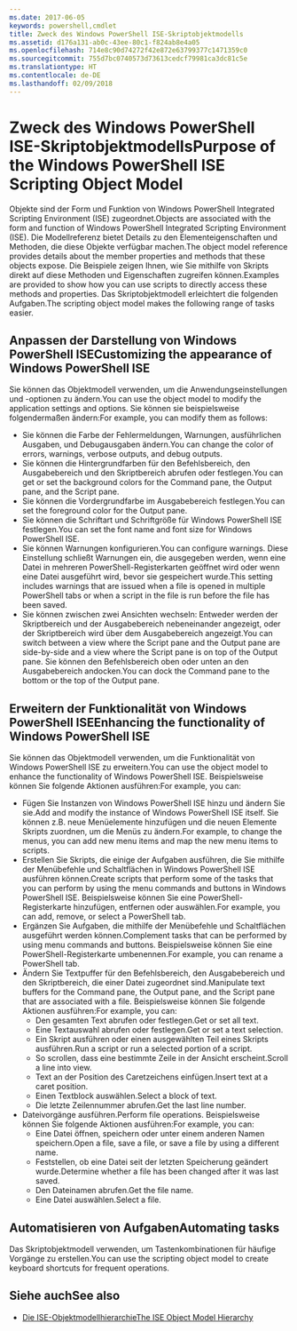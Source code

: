 ```yaml
---
ms.date: 2017-06-05
keywords: powershell,cmdlet
title: Zweck des Windows PowerShell ISE-Skriptobjektmodells
ms.assetid: d176a131-ab0c-43ee-80c1-f824ab8e4a05
ms.openlocfilehash: 714e8c90d74272f42e872e63799377c1471359c0
ms.sourcegitcommit: 755d7bc0740573d73613cedcf79981ca3dc81c5e
ms.translationtype: HT
ms.contentlocale: de-DE
ms.lasthandoff: 02/09/2018
---
```

# <a name="purpose-of-the-windows-powershell-ise-scripting-object-model"></a><span data-ttu-id="2393a-103">Zweck des Windows PowerShell ISE-Skriptobjektmodells</span><span class="sxs-lookup"><span data-stu-id="2393a-103">Purpose of the Windows PowerShell ISE Scripting Object Model</span></span>

<span data-ttu-id="2393a-104">Objekte sind der Form und Funktion von Windows PowerShell Integrated Scripting Environment (ISE) zugeordnet.</span><span class="sxs-lookup"><span data-stu-id="2393a-104">Objects are associated with the form and function of Windows PowerShell Integrated Scripting Environment (ISE).</span></span> <span data-ttu-id="2393a-105">Die Modellreferenz bietet Details zu den Elementeigenschaften und Methoden, die diese Objekte verfügbar machen.</span><span class="sxs-lookup"><span data-stu-id="2393a-105">The object model reference provides details about the member properties and methods that these objects expose.</span></span> <span data-ttu-id="2393a-106">Die Beispiele zeigen Ihnen, wie Sie mithilfe von Skripts direkt auf diese Methoden und Eigenschaften zugreifen können.</span><span class="sxs-lookup"><span data-stu-id="2393a-106">Examples are provided to show how you can use scripts to directly access these methods and properties.</span></span> <span data-ttu-id="2393a-107">Das Skriptobjektmodell erleichtert die folgenden Aufgaben.</span><span class="sxs-lookup"><span data-stu-id="2393a-107">The scripting object model makes the following range of tasks easier.</span></span>

## <a name="customizing-the-appearance-of-windows-powershell-ise"></a><span data-ttu-id="2393a-108">Anpassen der Darstellung von Windows PowerShell ISE</span><span class="sxs-lookup"><span data-stu-id="2393a-108">Customizing the appearance of Windows PowerShell ISE</span></span>

<span data-ttu-id="2393a-109">Sie können das Objektmodell verwenden, um die Anwendungseinstellungen und -optionen zu ändern.</span><span class="sxs-lookup"><span data-stu-id="2393a-109">You can use the object model to modify the application settings and options.</span></span> <span data-ttu-id="2393a-110">Sie können sie beispielsweise folgendermaßen ändern:</span><span class="sxs-lookup"><span data-stu-id="2393a-110">For example, you can modify them as follows:</span></span>

- <span data-ttu-id="2393a-111">Sie können die Farbe der Fehlermeldungen, Warnungen, ausführlichen Ausgaben, und Debugausgaben ändern.</span><span class="sxs-lookup"><span data-stu-id="2393a-111">You can change the color of errors, warnings, verbose outputs, and debug outputs.</span></span>
- <span data-ttu-id="2393a-112">Sie können die Hintergrundfarben für den Befehlsbereich, den Ausgabebereich und den Skriptbereich abrufen oder festlegen.</span><span class="sxs-lookup"><span data-stu-id="2393a-112">You can get or set the background colors for the Command pane, the Output pane, and the Script pane.</span></span>
- <span data-ttu-id="2393a-113">Sie können die Vordergrundfarbe im Ausgabebereich festlegen.</span><span class="sxs-lookup"><span data-stu-id="2393a-113">You can set the foreground color for the Output pane.</span></span>
- <span data-ttu-id="2393a-114">Sie können die Schriftart und Schriftgröße für Windows PowerShell ISE festlegen.</span><span class="sxs-lookup"><span data-stu-id="2393a-114">You can set the font name and font size for Windows PowerShell ISE.</span></span>
- <span data-ttu-id="2393a-115">Sie können Warnungen konfigurieren.</span><span class="sxs-lookup"><span data-stu-id="2393a-115">You can configure warnings.</span></span> <span data-ttu-id="2393a-116">Diese Einstellung schließt Warnungen ein, die ausgegeben werden, wenn eine Datei in mehreren PowerShell-Registerkarten geöffnet wird oder wenn eine Datei ausgeführt wird, bevor sie gespeichert wurde.</span><span class="sxs-lookup"><span data-stu-id="2393a-116">This setting includes warnings that are issued when a file is opened in multiple PowerShell tabs or when a script in the file is run before the file has been saved.</span></span>
- <span data-ttu-id="2393a-117">Sie können zwischen zwei Ansichten wechseln: Entweder werden der Skriptbereich und der Ausgabebereich nebeneinander angezeigt, oder der Skriptbereich wird über dem Ausgabebereich angezeigt.</span><span class="sxs-lookup"><span data-stu-id="2393a-117">You can switch between a view where the Script pane and the Output pane are side-by-side and a view where the Script pane is on top of the Output pane.</span></span> <span data-ttu-id="2393a-118">Sie können den Befehlsbereich oben oder unten an den Ausgabebereich andocken.</span><span class="sxs-lookup"><span data-stu-id="2393a-118">You can dock the Command pane to the bottom or the top of the Output pane.</span></span>

## <a name="enhancing-the-functionality-of-windows-powershell-ise"></a><span data-ttu-id="2393a-119">Erweitern der Funktionalität von Windows PowerShell ISE</span><span class="sxs-lookup"><span data-stu-id="2393a-119">Enhancing the functionality of Windows PowerShell ISE</span></span>

<span data-ttu-id="2393a-120">Sie können das Objektmodell verwenden, um die Funktionalität von Windows PowerShell ISE zu erweitern.</span><span class="sxs-lookup"><span data-stu-id="2393a-120">You can use the object model to enhance the functionality of Windows PowerShell ISE.</span></span> <span data-ttu-id="2393a-121">Beispielsweise können Sie folgende Aktionen ausführen:</span><span class="sxs-lookup"><span data-stu-id="2393a-121">For example, you can:</span></span>

- <span data-ttu-id="2393a-122">Fügen Sie Instanzen von Windows PowerShell ISE hinzu und ändern Sie sie.</span><span class="sxs-lookup"><span data-stu-id="2393a-122">Add and modify the instance of Windows PowerShell ISE itself.</span></span> <span data-ttu-id="2393a-123">Sie können z.B. neue Menüelemente hinzufügen und die neuen Elemente Skripts zuordnen, um die Menüs zu ändern.</span><span class="sxs-lookup"><span data-stu-id="2393a-123">For example, to change the menus, you can add new menu items and map the new menu items to scripts.</span></span>
- <span data-ttu-id="2393a-124">Erstellen Sie Skripts, die einige der Aufgaben ausführen, die Sie mithilfe der Menübefehle und Schaltflächen in Windows PowerShell ISE ausführen können.</span><span class="sxs-lookup"><span data-stu-id="2393a-124">Create scripts that perform some of the tasks that you can perform by using the menu commands and buttons in Windows PowerShell ISE.</span></span> <span data-ttu-id="2393a-125">Beispielsweise können Sie eine PowerShell-Registerkarte hinzufügen, entfernen oder auswählen.</span><span class="sxs-lookup"><span data-stu-id="2393a-125">For example, you can add, remove, or select a PowerShell tab.</span></span>
- <span data-ttu-id="2393a-126">Ergänzen Sie Aufgaben, die mithilfe der Menübefehle und Schaltflächen ausgeführt werden können.</span><span class="sxs-lookup"><span data-stu-id="2393a-126">Complement tasks that can be performed by using menu commands and buttons.</span></span> <span data-ttu-id="2393a-127">Beispielsweise können Sie eine PowerShell-Registerkarte umbenennen.</span><span class="sxs-lookup"><span data-stu-id="2393a-127">For example, you can rename a PowerShell tab.</span></span>
- <span data-ttu-id="2393a-128">Ändern Sie Textpuffer für den Befehlsbereich, den Ausgabebereich und den Skriptbereich, die einer Datei zugeordnet sind.</span><span class="sxs-lookup"><span data-stu-id="2393a-128">Manipulate text buffers for the Command pane, the Output pane, and the Script pane that are associated with a file.</span></span> <span data-ttu-id="2393a-129">Beispielsweise können Sie folgende Aktionen ausführen:</span><span class="sxs-lookup"><span data-stu-id="2393a-129">For example, you can:</span></span>
  - <span data-ttu-id="2393a-130">Den gesamten Text abrufen oder festlegen.</span><span class="sxs-lookup"><span data-stu-id="2393a-130">Get or set all text.</span></span>
  - <span data-ttu-id="2393a-131">Eine Textauswahl abrufen oder festlegen.</span><span class="sxs-lookup"><span data-stu-id="2393a-131">Get or set a text selection.</span></span>
  - <span data-ttu-id="2393a-132">Ein Skript ausführen oder einen ausgewählten Teil eines Skripts ausführen.</span><span class="sxs-lookup"><span data-stu-id="2393a-132">Run a script or run a selected portion of a script.</span></span>
  - <span data-ttu-id="2393a-133">So scrollen, dass eine bestimmte Zeile in der Ansicht erscheint.</span><span class="sxs-lookup"><span data-stu-id="2393a-133">Scroll a line into view.</span></span>
  - <span data-ttu-id="2393a-134">Text an der Position des Caretzeichens einfügen.</span><span class="sxs-lookup"><span data-stu-id="2393a-134">Insert text at a caret position.</span></span>
  - <span data-ttu-id="2393a-135">Einen Textblock auswählen.</span><span class="sxs-lookup"><span data-stu-id="2393a-135">Select a block of text.</span></span>
  - <span data-ttu-id="2393a-136">Die letzte Zeilennummer abrufen.</span><span class="sxs-lookup"><span data-stu-id="2393a-136">Get the last line number.</span></span>
- <span data-ttu-id="2393a-137">Dateivorgänge ausführen.</span><span class="sxs-lookup"><span data-stu-id="2393a-137">Perform file operations.</span></span> <span data-ttu-id="2393a-138">Beispielsweise können Sie folgende Aktionen ausführen:</span><span class="sxs-lookup"><span data-stu-id="2393a-138">For example, you can:</span></span>
  - <span data-ttu-id="2393a-139">Eine Datei öffnen, speichern oder unter einem anderen Namen speichern.</span><span class="sxs-lookup"><span data-stu-id="2393a-139">Open a file, save a file, or save a file by using a different name.</span></span>
  - <span data-ttu-id="2393a-140">Feststellen, ob eine Datei seit der letzten Speicherung geändert wurde.</span><span class="sxs-lookup"><span data-stu-id="2393a-140">Determine whether a file has been changed after it was last saved.</span></span>
  - <span data-ttu-id="2393a-141">Den Dateinamen abrufen.</span><span class="sxs-lookup"><span data-stu-id="2393a-141">Get the file name.</span></span>
  - <span data-ttu-id="2393a-142">Eine Datei auswählen.</span><span class="sxs-lookup"><span data-stu-id="2393a-142">Select a file.</span></span>

## <a name="automating-tasks"></a><span data-ttu-id="2393a-143">Automatisieren von Aufgaben</span><span class="sxs-lookup"><span data-stu-id="2393a-143">Automating tasks</span></span>

<span data-ttu-id="2393a-144">Das Skriptobjektmodell verwenden, um Tastenkombinationen für häufige Vorgänge zu erstellen.</span><span class="sxs-lookup"><span data-stu-id="2393a-144">You can use the scripting object model to create keyboard shortcuts for frequent operations.</span></span>

## <a name="see-also"></a><span data-ttu-id="2393a-145">Siehe auch</span><span class="sxs-lookup"><span data-stu-id="2393a-145">See also</span></span>
- [<span data-ttu-id="2393a-146">Die ISE-Objektmodellhierarchie</span><span class="sxs-lookup"><span data-stu-id="2393a-146">The ISE Object Model Hierarchy</span></span>](The-ISE-Object-Model-Hierarchy.md)
